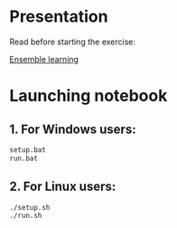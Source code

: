 # Presentation

Read before starting the exercise:

[Ensemble learning](https://docs.google.com/presentation/d/1e8yz7-lnhLpA9Q8XLHkRww58BKu1mhdyGm6lTqzsD74/edit?usp=sharing) 

# Launching notebook

## 1. For Windows users:

```bash
setup.bat
run.bat
```

## 2. For Linux users:
```bash
./setup.sh
./run.sh
```